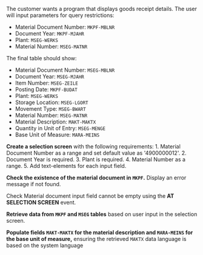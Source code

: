 The customer wants a program that displays goods receipt details. The user will input parameters for query restrictions:

- Material Document Number: `MKPF-MBLNR`
- Document Year: `MKPF-MJAHR`
- Plant: `MSEG-WERKS`
- Material Number: `MSEG-MATNR`

The final table should show:

- Material Document Number: `MSEG-MBLNR`
- Document Year: `MSEG-MJAHR`
- Item Number: `MSEG-ZEILE`
- Posting Date: `MKPF-BUDAT`
- Plant: `MSEG-WERKS`
- Storage Location: `MSEG-LGORT`
- Movement Type: `MSEG-BWART`
- Material Number: `MSEG-MATNR`
- Material Description: `MAKT-MAKTX`
- Quantity in Unit of Entry: `MSEG-MENGE`
- Base Unit of Measure: `MARA-MEINS`

**Create a selection screen** with the following requirements:
    1. Material Document Number as a range and set default value as '4900000012'.
    2. Document Year is required.
    3. Plant is required.
    4. Material Number as a range.
    5. Add text-elements for each input field.

**Check the existence of the material document in `MKPF`.** Display an error message if not found.

Check Material document input field cannot be empty using the **AT SELECTION SCREEN** event.

**Retrieve data from `MKPF` and `MSEG` tables** based on user input in the selection screen.

**Populate fields `MAKT-MAKTX` for the material description and `MARA-MEINS` for the base unit of measure,** ensuring the retrieved `MAKTX` data language is based on the system language